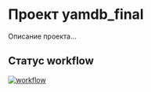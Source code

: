 # Проект yamdb_final
Описание  проекта...

## Статус workflow
[![workflow](https://github.com/anxeity/yamdb_final/actions/workflows/yamdb_workflow.yml/badge.svg?branch=master)](https://github.com/anxeity/yamdb_final/actions/workflows/yamdb_workflow.yml)